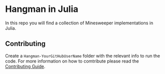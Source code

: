 # Hangman in Julia

In this repo you will find a collection of Minesweeper implementations in Julia.

## Contributing

Create a `Hangman-YourGitHubUserName` folder with the relevant info to run the code. For more information on how to comtribute please read the [Contributing Guide](https://github.com/JuliaGaming/org-details/blob/master/CONTRIBUTING.md).
